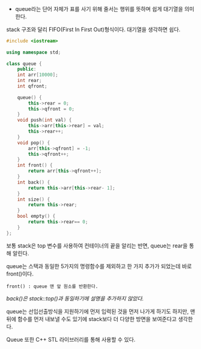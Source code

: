 - queue라는 단어 자체가 표를 사기 위해 줄서는 행위를 뜻하며 쉽게 대기열을 의미한다.

stack 구조와 달리 FIFO(First In First Out)형식이다. 대기열을 생각하면 쉽다.

```c++ title='queue'
#include <iostream>  
  
using namespace std;  
  
class queue {  
    public:  
    int arr[10000];  
    int rear;  
    int qfront;  
  
    queue() {  
        this->rear = 0;  
        this->qfront = 0;  
    }  
    void push(int val) {  
        this->arr[this->rear] = val;  
        this->rear++;  
    }  
    void pop() {  
        arr[this->qfront] = -1;  
        this->qfront++;  
    }  
    int front() {  
        return arr[this->qfront++];  
    }  
    int back() {  
        return this->arr[this->rear- 1];  
    }  
    int size() {  
        return this->rear;  
    }  
    bool empty() {  
        return this->rear== 0;  
    }  
};
```

보통 stack은 top 변수를 사용하여 컨테이너의 끝을 알리는 반면, queue는 rear을 통해 알린다.

queue는 스택과 동일한 5가지의 명령함수를 제외하고 한 가지 추가가 되었는데 바로 front()이다.

	front() : queue 맨 앞 원소를 반환한다.

*back()은 stack::top()과 동일하기에 설명을 추가하지 않았다.*

queue는 선입선출방식을 지원하기에 먼저 입력된 것을 먼저 나가게 하기도 하지만, 맨 뒤에 함수를 먼저 내보낼 수도 있기에 stack보다 더 다양한 방면을 보여준다고 생각한다.

Queue 또한 C++ STL <queue> 라이브러리를 통해 사용할 수 있다.